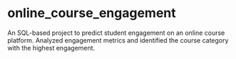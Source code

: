 # online_course_engagement
An SQL-based project to predict student engagement on an online course platform. Analyzed engagement metrics and identified the course category with the highest engagement. 
